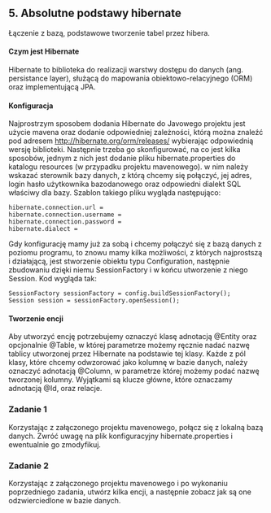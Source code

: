 ## 5. Absolutne podstawy hibernate

Łączenie z bazą, podstawowe tworzenie tabel przez hibera.

#### Czym jest Hibernate

Hibernate to biblioteka do realizacji warstwy dostępu do danych (ang. persistance layer), służącą do mapowania obiektowo-relacyjnego (ORM) oraz implementującą JPA.

#### Konfiguracja

Najprostrzym sposobem dodania Hibernate do Javowego projektu jest użycie mavena oraz dodanie odpowiedniej zależności, którą można znaleźć pod adresem http://hibernate.org/orm/releases/ wybierając odpowiednią wersję biblioteki.
Następnie trzeba go skonfigurować, na co jest kilka sposobów, jednym z nich jest dodanie pliku hibernate.properties do katalogu resources (w przypadku projektu mavenowego). w nim należy wskazać sterownik bazy danych, z którą chcemy się połączyć, jej adres, login hasło użytkownika bazodanowego oraz odpowiedni dialekt SQL właściwy dla bazy. Szablon takiego pliku wygląda następująco:

```hibernate.connection.driver_class = 
hibernate.connection.url = 
hibernate.connection.username = 
hibernate.connection.password = 
hibernate.dialect =
```
Gdy konfigurację mamy już za sobą i chcemy połączyć się z bazą danych z poziomu programu, to znowu mamy kilka możliwości, z których najprostszą i działającą, jest stworzenie obiektu typu Configuration, następnie zbudowaniu dzięki niemu SessionFactory i w końcu utworzenie z niego Session. Kod wygląda tak:

```Configuration config = new Configuration();
SessionFactory sessionFactory = config.buildSessionFactory();
Session session = sessionFactory.openSession();
```

#### Tworzenie encji

Aby utworzyć encję potrzebujemy oznaczyć klasę adnotacją @Entity oraz opcjonalnie @Table, w której parametrze możemy ręcznie nadać nazwę tablicy utworzonej przez Hibernate na podstawie tej klasy. Każde z pól klasy, które chcemy odwzorować jako kolumnę w bazie danych, należy oznaczyć adnotacją @Column, w parametrze której możemy podać nazwę tworzonej kolumny. Wyjątkami są klucze główne, które oznaczamy adnotacją @Id, oraz relacje.

### Zadanie 1

Korzystając z załączonego projektu mavenowego, połącz się z lokalną bazą danych. Zwróć uwagę na plik konfiguracyjny hibernate.properties i ewentualnie go zmodyfikuj.

### Zadanie 2

Korzystając z załączonego projektu mavenowego i po wykonaniu poprzedniego zadania, utwórz kilka encji, a następnie zobacz jak są one odzwierciedlone w bazie danych.